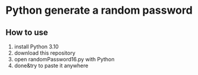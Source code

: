 # Python generate a random password

## How to use
1. install Python 3.10
2. download this repository
3. open randomPassword16.py with Python
4. done&try to paste it anywhere
